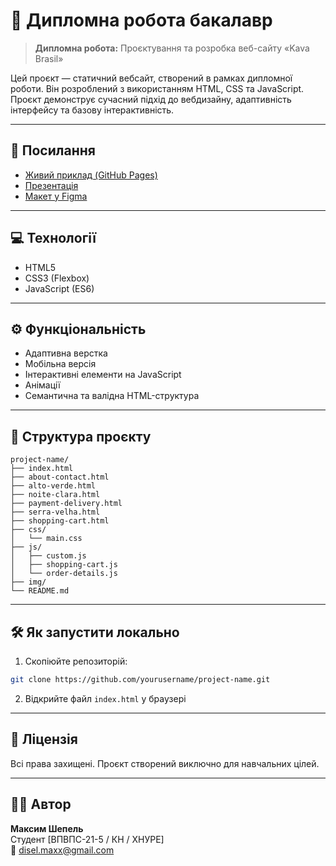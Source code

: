 # 📘 Дипломна робота бакалавр
> **Дипломна робота:** Проєктування та розробка веб-сайту «Kava Brasil»

Цей проєкт — статичний вебсайт, створений в рамках дипломної роботи. Він розроблений з використанням HTML, CSS та JavaScript. Проєкт демонструє сучасний підхід до вебдизайну, адаптивність інтерфейсу та базову інтерактивність.

---

## 🔗 Посилання

- [Живий приклад (GitHub Pages)](https://alien-developer.github.io/bachelor-kava-brasil/)
- [Презентація](https://www.canva.com/design/DAGpOVgOxAE/_1l1sMXmsiCzt87GuO3Z8A/edit?utm_content=DAGpOVgOxAE&utm_campaign=designshare&utm_medium=link2&utm_source=sharebutton)
- [Макет у Figma](https://www.figma.com/design/2BNFjX974UHnZKtLN4plVS/diplom?node-id=0-1&t=5fM7ERKhYeT7S20j-1)


---

## 💻 Технології

- HTML5
- CSS3 (Flexbox)
- JavaScript (ES6)

---

## ⚙️ Функціональність

- Адаптивна верстка
- Мобільна версія
- Інтерактивні елементи на JavaScript
- Анімації
- Семантична та валідна HTML-структура

---

## 📂 Структура проєкту

```
project-name/
├── index.html
├── about-contact.html
├── alto-verde.html
├── noite-clara.html
├── payment-delivery.html
├── serra-velha.html
├── shopping-cart.html
├── css/
│   └── main.css
├── js/
│   ├── custom.js
│   ├── shopping-cart.js
│   └── order-details.js
├── img/
└── README.md
```
---

## 🛠️ Як запустити локально

1. Скопіюйте репозиторій:
```bash
git clone https://github.com/yourusername/project-name.git
```
2. Відкрийте файл `index.html` у браузері

---

## 📄 Ліцензія

Всі права захищені. Проєкт створений виключно для навчальних цілей.

---

## 👨‍🎓 Автор

**Максим Шепель**  
Студент [ВПВПС-21-5 / КН / ХНУРЕ]  
📧 disel.maxx@gmail.com
